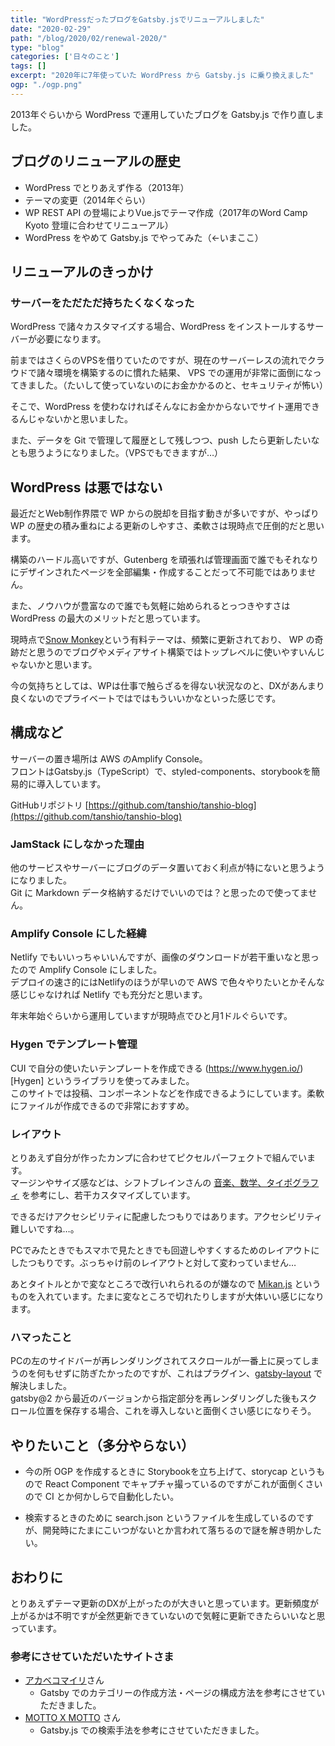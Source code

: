 ```yaml
---
title: "WordPressだったブログをGatsby.jsでリニューアルしました"
date: "2020-02-29"
path: "/blog/2020/02/renewal-2020/"
type: "blog"
categories: ['日々のこと']
tags: []
excerpt: "2020年に7年使っていた WordPress から Gatsby.js に乗り換えました"
ogp: "./ogp.png"
---
```


2013年ぐらいから WordPress で運用していたブログを Gatsby.js で作り直しました。

## ブログのリニューアルの歴史

- WordPress でとりあえず作る（2013年）
- テーマの変更（2014年ぐらい）
- WP REST API の登場によりVue.jsでテーマ作成（2017年のWord Camp Kyoto 登壇に合わせてリニューアル）
- WordPress をやめて Gatsby.js でやってみた（←いまここ）

## リニューアルのきっかけ

### サーバーをただただ持ちたくなくなった

WordPress で諸々カスタマイズする場合、WordPress をインストールするサーバーが必要になります。

前まではさくらのVPSを借りていたのですが、現在のサーバーレスの流れでクラウドで諸々環境を構築するのに慣れた結果、 VPS での運用が非常に面倒になってきました。（たいして使っていないのにお金かかるのと、セキュリティが怖い）

そこで、WordPress を使わなければそんなにお金かからないでサイト運用できるんじゃないかと思いました。
  
また、データを Git で管理して履歴として残しつつ、push したら更新したいなとも思うようになりました。（VPSでもできますが…）

## WordPress は悪ではない

最近だとWeb制作界隈で WP からの脱却を目指す動きが多いですが、やっぱり WP の歴史の積み重ねによる更新のしやすさ、柔軟さは現時点で圧倒的だと思います。

構築のハードル高いですが、Gutenberg を頑張れば管理画面で誰でもそれなりにデザインされたページを全部編集・作成することだって不可能ではありません。
  
また、ノウハウが豊富なので誰でも気軽に始められるとっつきやすさは WordPress の最大のメリットだと思っています。

現時点で[Snow Monkey](https://snow-monkey.2inc.org/)という有料テーマは、頻繁に更新されており、 WP の奇跡だと思うのでブログやメディアサイト構築ではトップレベルに使いやすいんじゃないかと思います。

今の気持ちとしては、WPは仕事で触らざるを得ない状況なのと、DXがあんまり良くないのでプライベートではではもういいかなといった感じです。

## 構成など

サーバーの置き場所は AWS のAmplify Console。  
フロントはGatsby.js（TypeScript）で、styled-components、storybookを簡易的に導入しています。

GitHubリポジトリ [https://github.com/tanshio/tanshio-blog](https://github.com/tanshio/tanshio-blog)

### JamStack にしなかった理由

他のサービスやサーバーにブログのデータ置いておく利点が特にないと思うようになりました。  
Git に Markdown データ格納するだけでいいのでは？と思ったので使ってません。

### Amplify Console にした経緯

Netlify でもいいっちゃいいんですが、画像のダウンロードが若干重いなと思ったので Amplify Console にしました。  
デプロイの速さ的にはNetlifyのほうが早いので AWS で色々やりたいとかそんな感じじゃなければ Netlify でも充分だと思います。

年末年始ぐらいから運用していますが現時点でひと月1ドルぐらいです。

### Hygen でテンプレート管理

CUI で自分の使いたいテンプレートを作成できる (https://www.hygen.io/)[Hygen] というライブラリを使ってみました。  
このサイトでは投稿、コンポーネントなどを作成できるようにしています。柔軟にファイルが作成できるので非常におすすめ。

### レイアウト
とりあえず自分が作ったカンプに合わせてピクセルパーフェクトで組んでいます。  
マージンやサイズ感などは、シフトブレインさんの [音楽、数学、タイポグラフィ](https://standard.shiftbrain.com/blog/music-math-typography) を参考にし、若干カスタマイズしています。

できるだけアクセシビリティに配慮したつもりではあります。アクセシビリティ難しいですね…。

PCでみたときでもスマホで見たときでも回遊しやすくするためのレイアウトにしたつもりです。ぶっちゃけ前のレイアウトと対して変わっていません…

あとタイトルとかで変なところで改行いれられるのが嫌なので [Mikan.js](https://github.com/trkbt10/mikan.js) というものを入れています。たまに変なところで切れたりしますが大体いい感じになります。

### ハマったこと

PCの左のサイドバーが再レンダリングされてスクロールが一番上に戻ってしまうのを何もせずに防ぎたかったのですが、これはプラグイン、[gatsby-layout](https://www.gatsbyjs.org/packages/gatsby-plugin-layout/) で解決しました。  
gatsby@2 から最近のバージョンから指定部分を再レンダリングした後もスクロール位置を保存する場合、これを導入しないと面倒くさい感じになりそう。


## やりたいこと（多分やらない）

- 今の所 OGP を作成するときに Storybookを立ち上げて、storycap というもので React Component でキャプチャ撮っているのですがこれが面倒くさいので CI とか何かしらで自動化したい。

- 検索するときのために search.json というファイルを生成しているのですが、開発時にたまにこいつがないとか言われて落ちるので謎を解き明かしたい。


## おわりに
とりあえずテーマ更新のDXが上がったのが大きいと思っています。更新頻度が上がるかは不明ですが全然更新できていないので気軽に更新できたらいいなと思っています。

### 参考にさせていただいたサイトさま
- [アカベコマイリ](https://akabeko.me/blog/)さん
  - Gatsby でのカテゴリーの作成方法・ページの構成方法を参考にさせていただきました。
- [MOTTO X MOTTO](https://mottox2.com/) さん
  - Gatsby.js での検索手法を参考にさせていただきました。
